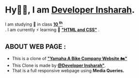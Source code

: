 <h1>Hy👋🏻, I am <b><u>Developer Insharah</u></b>.</h1>
I am studying 📖 in class <b><u>10 <sup>th</sup></u></b> <br>.
I am currently ⚡ learning 📖 <b> <u> "HTML and CSS"</u> </b>.<br>
<h2>ABOUT WEB PAGE :</h2>
<ul>
  <li>This is a clone of <b><u>"Yamaha A Bike Company Website 🏍️"</u></b></li>
  <li>This Clone is made by <a href="https://github.com/DeveloperInsharah"><b><u>@Developer Insharah"</u></b></a>.</li>
  <li>That is a full responsive webpage using <b>Media Queries.</b></li>
</ul>
